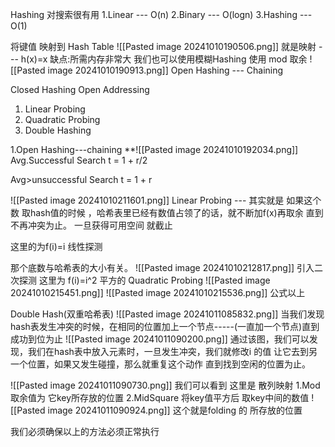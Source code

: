 Hashing 对搜索很有用
1.Linear --- O(n)
2.Binary --- O(logn)
3.Hashing --- O(1)

将键值 映射到 Hash Table
![[Pasted image 20241010190506.png]]
就是映射 --- h(x)=x
缺点:所需内存非常大
我们也可以使用模糊Hashing 使用 mod 取余
![[Pasted image 20241010190913.png]]
Open Hashing --- Chaining

Closed  Hashing
Open Addressing
 1. Linear Probing
 2. Quadratic Probing
 3. Double Hashing


1.Open Hashing---chaining
**![[Pasted image 20241010192034.png]]
Avg.Successful Search 
t = 1 + r/2

Avg>unsuccessful Search
t = 1 + r

![[Pasted image 20241010211601.png]]
Linear Probing --- 其实就是 如果这个数 取hash值的时候 ，哈希表里已经有数值占领了的话，就不断加f(x)再取余 直到 不再冲突为止。
 一旦获得可用空间 就截止

这里的为f(i)=i 线性探测

那个底数与哈希表的大小有关。
![[Pasted image 20241010212817.png]]
引入二次探测
这里为 f(i)=i^2   平方的
Quadratic Probing
![[Pasted image 20241010215451.png]]
![[Pasted image 20241010215536.png]]
公式以上

Double Hash(双重哈希表)
![[Pasted image 20241011085832.png]]
当我们发现 hash表发生冲突的时候，在相同的位置加上一个节点-----(一直加一个节点)直到成功到位为止
![[Pasted image 20241011090200.png]]
通过该图，我们可以发现，我们在hash表中放入元素时，一旦发生冲突，我们就修改i 的值 让它去到另一个位置，如果又发生碰撞，那么就重复这个动作 直到找到空闲的位置为止。

![[Pasted image 20241011090730.png]]
我们可以看到 这里是 散列映射 
1.Mod 取余值为 它key所存放的位置
2.MidSquare 将key值平方后 取key中间的数值
![[Pasted image 20241011090924.png]]
这个就是folding 的 所存放的位置

我们必须确保以上的方法必须正常执行